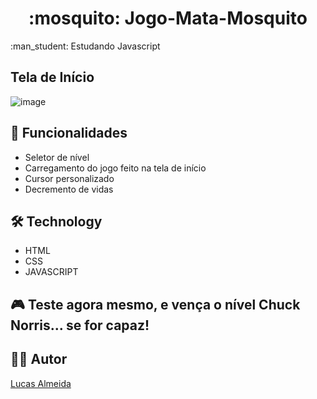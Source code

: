 <h1 align="center">:mosquito: Jogo-Mata-Mosquito</h1>

<p>:man_student: Estudando Javascript</p>

<h2>Tela de Início</h2>

![image](https://user-images.githubusercontent.com/72694905/110144031-a4f56e80-7db6-11eb-9e63-79d40c1a2e4f.png)

## :rocket: Funcionalidades

- Seletor de nível
- Carregamento do jogo feito na tela de início
- Cursor personalizado
- Decremento de vidas

## 🛠 Technology

- HTML
- CSS
- JAVASCRIPT

## :video_game: Teste agora mesmo, e vença o nível Chuck Norris... se for capaz!

## :man_technologist: Autor
<a href="https://github.com/lucasAlmeidaSilveira">Lucas Almeida</a>
